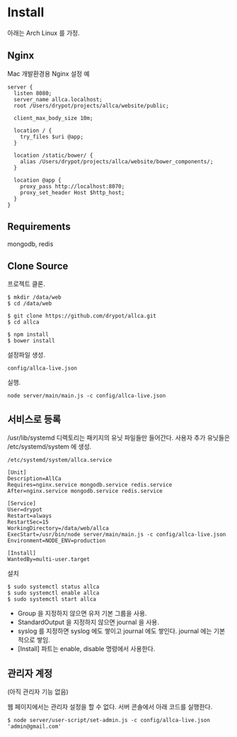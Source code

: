 # Install

아래는 Arch Linux 를 가정.

## Nginx

Mac 개발환경용 Nginx 설정 예

    server {
      listen 8080;
      server_name allca.localhost;
      root /Users/drypot/projects/allca/website/public;

      client_max_body_size 10m;

      location / {
        try_files $uri @app;
      }

      location /static/bower/ {
        alias /Users/drypot/projects/allca/website/bower_components/;
      }

      location @app {
        proxy_pass http://localhost:8070;
        proxy_set_header Host $http_host;
      }
    }

## Requirements

mongodb, redis

## Clone Source

프로젝트 클론.

    $ mkdir /data/web
    $ cd /data/web

    $ git clone https://github.com/drypot/allca.git
    $ cd allca

    $ npm install
    $ bower install

설정파일 생성.

    config/allca-live.json

실행.

    node server/main/main.js -c config/allca-live.json


## 서비스로 등록

/usr/lib/systemd 디렉토리는 패키지의 유닛 파일들만 들어간다.
사용자 추가 유닛들은 /etc/systemd/system 에 생성.

    /etc/systemd/system/allca.service

    [Unit]
    Description=AllCa
    Requires=nginx.service mongodb.service redis.service
    After=nginx.service mongodb.service redis.service

    [Service]
    User=drypot
    Restart=always
    RestartSec=15
    WorkingDirectory=/data/web/allca
    ExecStart=/usr/bin/node server/main/main.js -c config/allca-live.json
    Environment=NODE_ENV=production

    [Install]
    WantedBy=multi-user.target

설치

    $ sudo systemctl status allca
    $ sudo systemctl enable allca
    $ sudo systemctl start allca

* Group 을 지정하지 않으면 유저 기본 그룹을 사용.
* StandardOutput 을 지정하지 않으면 journal 을 사용.
* syslog 를 지정하면 syslog 에도 쌓이고 journal 에도 쌓인다. journal 에는 기본적으로 쌓임.
* [Install] 파트는 enable, disable 명령에서 사용한다.

## 관리자 계정

(아직 관리자 기능 없음)

웹 페이지에서는 관리자 설정을 할 수 없다. 서버 콘솔에서 아래 코드를 실행한다.

    $ node server/user-script/set-admin.js -c config/allca-live.json 'admin@gmail.com'
